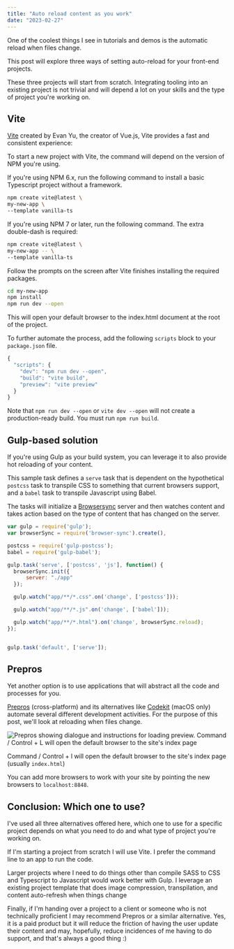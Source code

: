 ```yaml
---
title: "Auto reload content as you work"
date: "2023-02-27"
---
```


One of the coolest things I see in tutorials and demos is the automatic reload when files change.

This post will explore three ways of setting auto-reload for your front-end projects.

These three projects will start from scratch. Integrating tooling into an existing project is not trivial and will depend a lot on your skills and the type of project you're working on.

## Vite

[Vite](https://vitejs.dev/) created by Evan Yu, the creator of Vue.js, Vite provides a fast and consistent experience:

To start a new project with Vite, the command will depend on the version of NPM you're using.

If you're using NPM 6.x, run the following command to install a basic Typescript project without a framework.

```bash
npm create vite@latest \
my-new-app \
--template vanilla-ts
```

If you're using NPM 7 or later, run the following command. The extra double-dash is required:

```bash
npm create vite@latest \
my-new-app -- \
--template vanilla-ts
```

Follow the prompts on the screen after Vite finishes installing the required packages.

```bash
cd my-new-app
npm install
npm run dev --open
```

This will open your default browser to the index.html document at the root of the project.

To further automate the process, add the following `scripts` block to your `package.json` file.

```js
{
  "scripts": {
    "dev": "npm run dev --open",
    "build": "vite build",
    "preview": "vite preview"
  }
}
```

Note that `npm run dev --open` or `vite dev --open` will not create a production-ready build. You must run `npm run build`.

## Gulp-based solution

If you're using Gulp as your build system, you can leverage it to also provide hot reloading of your content.

This sample task defines a `serve` task that is dependent on the hypothetical `postcss` task to transpile CSS to something that current browsers support, and a `babel` task to transpile Javascript using Babel.

The tasks will initialize a [Browsersync](https://browsersync.io/) server and then watches content and takes action based on the type of content that has changed on the server.

```js
var gulp = require('gulp');
var browserSync = require('browser-sync').create(),

postcss = require('gulp-postcss');
babel = require('gulp-babel');

gulp.task('serve', ['postcss', 'js'], function() {
  browserSync.init({
      server: "./app"
  });

  gulp.watch("app/**/*.css".on('change', ['postcss']));

  gulp.watch("app/**/*.js".on('change', ['babel']));

  gulp.watch("app/**/*.html").on('change', browserSync.reload);
});


gulp.task('default', ['serve']);
```

## Prepros

Yet another option is to use applications that will abstract all the code and processes for you.

[Prepros](https://prepros.io/) (cross-platform) and its alternatives like [Codekit](https://codekitapp.com/) (macOS only) automate several different development activities. For the purpose of this post, we'll look at reloading when files change.

![Prepros showing dialogue and instructions for loading preview. Command / Control + L will open the default browser to the site's index page](/images/2023/01/prepros-browser-sync-01.png)

Command / Control + l will open the default browser to the site's index page (usually `index.html`)

You can add more browsers to work with your site by pointing the new browsers to `localhost:8848`.

## Conclusion: Which one to use?

I've used all three alternatives offered here, which one to use for a specific project depends on what you need to do and what type of project you're working on.

If I'm starting a project from scratch I will use Vite. I prefer the command line to an app to run the code.

Larger projects where I need to do things other than compile SASS to CSS and Typescript to Javascript would work better with Gulp. I leverage an existing project template that does image compression, transpilation, and content auto-refresh when things change

Finally, if I'm handing over a project to a client or someone who is not technically proficient I may recommend Prepros or a similar alternative. Yes, it is a paid product but it will reduce the friction of having the user update their content and may, hopefully, reduce incidences of me having to do support, and that's always a good thing :)
